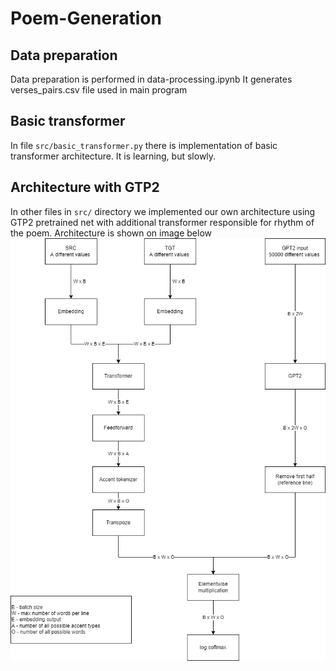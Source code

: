 # Poem-Generation

## Data preparation

Data preparation is performed in data-processing.ipynb
It generates verses_pairs.csv file used in main program

## Basic transformer

In file `src/basic_transformer.py` there is implementation of basic transformer architecture. It is learning, but slowly.

## Architecture with GTP2 

In other files in `src/` directory we implemented our own architecture using GTP2 pretrained net with additional transformer responsible for rhythm of the poem. Architecture is shown on image below 
![architecture](src/PoemGenerationSchema.drawio.png "Architecture")

